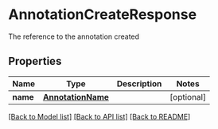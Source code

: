 # AnnotationCreateResponse

The reference to the annotation created
## Properties
Name | Type | Description | Notes
------------ | ------------- | ------------- | -------------
**name** | [**AnnotationName**](AnnotationName.md) |  | [optional] 

[[Back to Model list]](../README.md#documentation-for-models) [[Back to API list]](../README.md#documentation-for-api-endpoints) [[Back to README]](../README.md)


